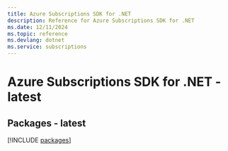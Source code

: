 ```yaml
---
title: Azure Subscriptions SDK for .NET
description: Reference for Azure Subscriptions SDK for .NET
ms.date: 12/11/2024
ms.topic: reference
ms.devlang: dotnet
ms.service: subscriptions
---
```

# Azure Subscriptions SDK for .NET - latest
## Packages - latest
[!INCLUDE [packages](subscriptions-index.md)]